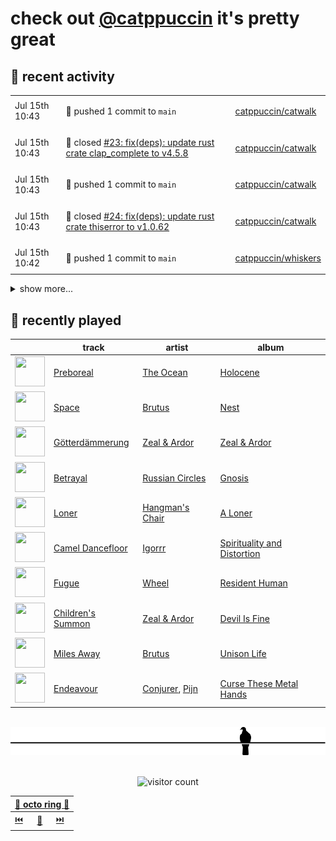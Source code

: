 # check out [@catppuccin](https://github.com/catppuccin) it's pretty great

## 📅 recent activity

<!-- SCRIPT:REPLACE:GITHUB -->
<table>
<tbody>
<tr>
<td><span title='2024-07-15T10:43:18+00:00'>Jul 15th 10:43</span></td>
<td>

🚢 pushed 1 commit to `main`

</td>
<td>

[catppuccin/catwalk](https://github.com/catppuccin/catwalk)

</td>
</tr>
<tr>
<td><span title='2024-07-15T10:43:17+00:00'>Jul 15th 10:43</span></td>
<td>

🎉 closed [#23: fix(deps): update rust crate clap_complete to v4.5.8](https://github.com/catppuccin/catwalk/pull/23)

</td>
<td>

[catppuccin/catwalk](https://github.com/catppuccin/catwalk)

</td>
</tr>
<tr>
<td><span title='2024-07-15T10:43:09+00:00'>Jul 15th 10:43</span></td>
<td>

🚢 pushed 1 commit to `main`

</td>
<td>

[catppuccin/catwalk](https://github.com/catppuccin/catwalk)

</td>
</tr>
<tr>
<td><span title='2024-07-15T10:43:08+00:00'>Jul 15th 10:43</span></td>
<td>

🎉 closed [#24: fix(deps): update rust crate thiserror to v1.0.62](https://github.com/catppuccin/catwalk/pull/24)

</td>
<td>

[catppuccin/catwalk](https://github.com/catppuccin/catwalk)

</td>
</tr>
<tr>
<td><span title='2024-07-15T10:42:56+00:00'>Jul 15th 10:42</span></td>
<td>

🚢 pushed 1 commit to `main`

</td>
<td>

[catppuccin/whiskers](https://github.com/catppuccin/whiskers)

</td>
</tr>
</tbody>
</table>

<details>
<summary>show more...</summary>
<table>
<tbody>
<tr>
<td><span title='2024-07-15T10:42:56+00:00'>Jul 15th 10:42</span></td>
<td>

🎉 closed [#31: fix(deps): update rust crate thiserror to v1.0.62](https://github.com/catppuccin/whiskers/pull/31)

</td>
<td>

[catppuccin/whiskers](https://github.com/catppuccin/whiskers)

</td>
</tr>
<tr>
<td><span title='2024-07-15T10:42:47+00:00'>Jul 15th 10:42</span></td>
<td>

🚢 pushed 1 commit to `main`

</td>
<td>

[catppuccin/toolbox](https://github.com/catppuccin/toolbox)

</td>
</tr>
<tr>
<td><span title='2024-07-15T10:42:46+00:00'>Jul 15th 10:42</span></td>
<td>

🎉 closed [#246: chore(deps): update dependency ajv to v8.17.1](https://github.com/catppuccin/toolbox/pull/246)

</td>
<td>

[catppuccin/toolbox](https://github.com/catppuccin/toolbox)

</td>
</tr>
<tr>
<td><span title='2024-07-15T10:42:09+00:00'>Jul 15th 10:42</span></td>
<td>

🚢 pushed 1 commit to `main`

</td>
<td>

[catppuccin/python](https://github.com/catppuccin/python)

</td>
</tr>
<tr>
<td><span title='2024-07-15T10:42:08+00:00'>Jul 15th 10:42</span></td>
<td>

🎉 closed [#59: chore(deps): update dependency ruff to v0.5.2](https://github.com/catppuccin/python/pull/59)

</td>
<td>

[catppuccin/python](https://github.com/catppuccin/python)

</td>
</tr>
<tr>
<td><span title='2024-07-15T10:42:04+00:00'>Jul 15th 10:42</span></td>
<td>

🔍 reviewed [#59: chore(deps): update dependency ruff to v0.5.2](https://github.com/catppuccin/python/pull/59)

</td>
<td>

[catppuccin/python](https://github.com/catppuccin/python)

</td>
</tr>
<tr>
<td><span title='2024-07-13T15:15:45+00:00'>Jul 13th 15:15</span></td>
<td>

💬 commented on [#2: refactor: use whiskers](https://github.com/catppuccin/flow-launcher/pull/2)

</td>
<td>

[catppuccin/flow-launcher](https://github.com/catppuccin/flow-launcher)

</td>
</tr>
<tr>
<td><span title='2024-07-11T14:21:07+00:00'>Jul 11th 14:21</span></td>
<td>

🚢 pushed 1 commit to `colour-flavour-names`

</td>
<td>

[catppuccin/python](https://github.com/catppuccin/python)

</td>
</tr>
<tr>
<td><span title='2024-07-11T14:16:49+00:00'>Jul 11th 14:16</span></td>
<td>

🚀 opened [#58: feat: add FlavorName and ColorName enums](https://github.com/catppuccin/python/pull/58)

</td>
<td>

[catppuccin/python](https://github.com/catppuccin/python)

</td>
</tr>
<tr>
<td><span title='2024-07-09T11:40:04+00:00'>Jul 9th 11:40</span></td>
<td>

🚢 pushed 1 commit to `main`

</td>
<td>

[catppuccin/whiskers](https://github.com/catppuccin/whiskers)

</td>
</tr>
<tr>
<td><span title='2024-07-09T11:40:03+00:00'>Jul 9th 11:40</span></td>
<td>

🎉 closed [#30: fix(deps): update rust crate clap to v4.5.9](https://github.com/catppuccin/whiskers/pull/30)

</td>
<td>

[catppuccin/whiskers](https://github.com/catppuccin/whiskers)

</td>
</tr>
<tr>
<td><span title='2024-07-09T11:40:00+00:00'>Jul 9th 11:40</span></td>
<td>

🚢 pushed 1 commit to `main`

</td>
<td>

[catppuccin/catwalk](https://github.com/catppuccin/catwalk)

</td>
</tr>
</tbody>
</table>
</details>
<!-- SCRIPT:REPLACE:GITHUB -->

## 🎵 recently played

<!-- SCRIPT:REPLACE:SPOTIFY -->
| | track | artist | album |
| - | - | - | - |
| <img src="https://i.scdn.co/image/ab67616d00004851ae1bfd87b2c9f8e048403e58" width="48" height="48"> | [Preboreal](https://open.spotify.com/track/6h4opbGz6a2CKw00Syr91I) | [The Ocean](https://open.spotify.com/artist/6fuALtryzj4cq7vkglKLxq) | [Holocene](https://open.spotify.com/track/6h4opbGz6a2CKw00Syr91I) |
| <img src="https://i.scdn.co/image/ab67616d00004851b33220e7f44bf9e4b5c256dd" width="48" height="48"> | [Space](https://open.spotify.com/track/0d3ENsWU1N7ABfwS1i6pep) | [Brutus](https://open.spotify.com/artist/7m63GptZSke3jGqCxR4rom) | [Nest](https://open.spotify.com/track/0d3ENsWU1N7ABfwS1i6pep) |
| <img src="https://i.scdn.co/image/ab67616d00004851c34c564cc80cf98e7391dd87" width="48" height="48"> | [Götterdämmerung](https://open.spotify.com/track/6pXKSo89ne9mbPInCWk8dw) | [Zeal & Ardor](https://open.spotify.com/artist/6yCjbLFZ9qAnWfsy9ujm5Y) | [Zeal & Ardor](https://open.spotify.com/track/6pXKSo89ne9mbPInCWk8dw) |
| <img src="https://i.scdn.co/image/ab67616d000048519e0c8794ade48c467e064be5" width="48" height="48"> | [Betrayal](https://open.spotify.com/track/612rCzCNbnmo3txoaEiklP) | [Russian Circles](https://open.spotify.com/artist/0AZ3VR0YbFcS0Kgei7L2QF) | [Gnosis](https://open.spotify.com/track/612rCzCNbnmo3txoaEiklP) |
| <img src="https://i.scdn.co/image/ab67616d00004851cf133b359344a22ec1342629" width="48" height="48"> | [Loner](https://open.spotify.com/track/3pa86MlDCVFktYVQlMusu4) | [Hangman's Chair](https://open.spotify.com/artist/3jmqk617nnjalSiZUCaaBi) | [A Loner](https://open.spotify.com/track/3pa86MlDCVFktYVQlMusu4) |
| <img src="https://i.scdn.co/image/ab67616d00004851bee3918143b9d6e5571239b4" width="48" height="48"> | [Camel Dancefloor](https://open.spotify.com/track/6QN0mXlZOwfQoFs5yu55Pg) | [Igorrr](https://open.spotify.com/artist/2p2uE4i92Dn4DkThfoKIB9) | [Spirituality and Distortion](https://open.spotify.com/track/6QN0mXlZOwfQoFs5yu55Pg) |
| <img src="https://i.scdn.co/image/ab67616d000048518e878249892f5f5de81dd706" width="48" height="48"> | [Fugue](https://open.spotify.com/track/7aU91HuOUH4y5hFG34WBRa) | [Wheel](https://open.spotify.com/artist/4msm1QtpV7zMReePhbEQ6H) | [Resident Human](https://open.spotify.com/track/7aU91HuOUH4y5hFG34WBRa) |
| <img src="https://i.scdn.co/image/ab67616d00004851caf3f09b0c0777eda7f33f8d" width="48" height="48"> | [Children's Summon](https://open.spotify.com/track/19AxtqWqG5I2k4J1AwvLdC) | [Zeal & Ardor](https://open.spotify.com/artist/6yCjbLFZ9qAnWfsy9ujm5Y) | [Devil Is Fine](https://open.spotify.com/track/19AxtqWqG5I2k4J1AwvLdC) |
| <img src="https://i.scdn.co/image/ab67616d00004851e85a24126a7b79e9c374bb81" width="48" height="48"> | [Miles Away](https://open.spotify.com/track/0Kqo0AYsZ7hSLVYldCwMKy) | [Brutus](https://open.spotify.com/artist/7m63GptZSke3jGqCxR4rom) | [Unison Life](https://open.spotify.com/track/0Kqo0AYsZ7hSLVYldCwMKy) |
| <img src="https://i.scdn.co/image/ab67616d00004851dc000fc92dbc948c816d60ea" width="48" height="48"> | [Endeavour](https://open.spotify.com/track/0HZpa8uOznXxk6uGirHHLo) | [Conjurer](https://open.spotify.com/artist/38eUVFRyGFT6VnEbaFRScQ), [Pijn](https://open.spotify.com/artist/088AzItIc1cw6IsZWCyLvw) | [Curse These Metal Hands](https://open.spotify.com/track/0HZpa8uOznXxk6uGirHHLo) |

<!-- SCRIPT:REPLACE:SPOTIFY -->

<br>

<div align="center">

<picture>
    <source media="(prefers-color-scheme: light)" srcset="assets/pigeon-light.svg">
    <source media="(prefers-color-scheme: dark)" srcset="assets/pigeon-dark.svg">
    <img alt="pigeon sitting on a wire" src="assets/pigeon-light.svg">
</picture>

<br>
<br>

![visitor count](https://profile-counter.glitch.me/backwardspy/count.svg)

<table>
    <thead>
        <th colspan="3"><a href="https://octo-ring.com">🐙 octo ring 🐙</a></th>
    </thead>
    <tbody>
        <td><a href="https://octo-ring.com/p/backwardspy/prev">⏮️</a></td>
        <td><a href="https://octo-ring.com/p/backwardspy/random">🔀</a></td>
        <td><a href="https://octo-ring.com/p/backwardspy/next">⏭️</a></td>
    </tbody>
</table>

</div>
